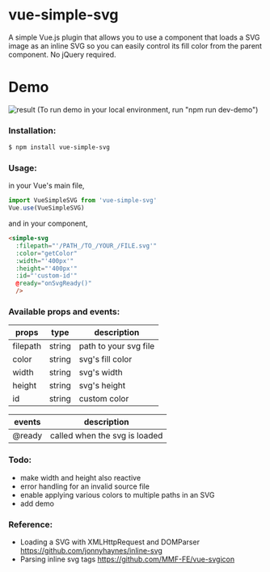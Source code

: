 # vue-simple-svg
A simple Vue.js plugin that allows you to use a component that loads a SVG image as an inline SVG so you can easily control its fill color from the parent component. No jQuery required.

# Demo
![result](https://media.giphy.com/media/26FeVejNWHXsZiaIM/giphy.gif)
(To run demo in your local environment, run "npm run dev-demo")

### Installation:
```sh
$ npm install vue-simple-svg
```

### Usage:
in your Vue's main file,
```javascript
import VueSimpleSVG from 'vue-simple-svg'
Vue.use(VueSimpleSVG)
```

and in your component,
```html
<simple-svg
  :filepath="'/PATH_/TO_/YOUR_/FILE.svg'"
  :color="getColor"
  :width="'400px'"
  :height="'400px'"
  :id="'custom-id'"
  @ready="onSvgReady()"
  />
```

### Available props and events:
| props | type | description |
| ------ | ------ | ------ |
| filepath | string | path to your svg file |
| color | string | svg's fill color |
| width | string | svg's width |
| height | string | svg's height |
| id | string | custom color |

| events | description |
| ------ | ------ |
| @ready | called when the svg is loaded |

### Todo:
- make width and height also reactive
- error handling for an invalid source file
- enable applying various colors to multiple paths in an SVG
- add demo

### Reference:
- Loading a SVG with XMLHttpRequest and DOMParser https://github.com/jonnyhaynes/inline-svg
- Parsing inline svg tags https://github.com/MMF-FE/vue-svgicon
